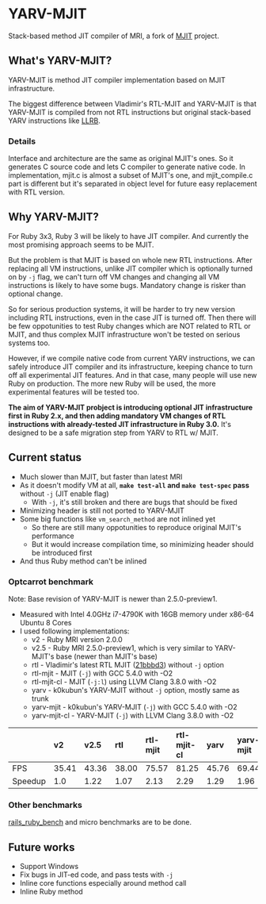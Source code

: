 # YARV-MJIT

Stack-based method JIT compiler of MRI, a fork of [MJIT](https://github.com/vnmakarov/ruby) project.

## What's YARV-MJIT?

YARV-MJIT is method JIT compiler implementation based on MJIT infrastructure.

The biggest difference between Vladimir's RTL-MJIT and YARV-MJIT is that YARV-MJIT is compiled from not RTL instructions
but original stack-based YARV instructions like [LLRB](https://github.com/k0kubun/llrb).

### Details
Interface and architecture are the same as original MJIT's ones.
So it generates C source code and lets C compiler to generate native code.
In implementation, mjit.c is almost a subset of MJIT's one,
and mjit\_compile.c part is different but it's separated in object level for future easy replacement with RTL version.

## Why YARV-MJIT?

For Ruby 3x3, Ruby 3 will be likely to have JIT compiler. And currently the most promising approach seems to be MJIT.

But the problem is that MJIT is based on whole new RTL instructions.
After replacing all VM instructions, unlike JIT compiler which is optionally turned on by `-j` flag,
we can't turn off VM changes and changing all VM instructions is likely to have some bugs.
Mandatory change is risker than optional change.

So for serious production systems, it will be harder to try new version including RTL instructions, even in the case JIT is turned off.
Then there will be few oppotunities to test Ruby changes which are NOT related to RTL or MJIT,
and thus complex MJIT infrastructure won't be tested on serious systems too.

However, if we compile native code from current YARV instructions,
we can safely introduce JIT compiler and its infrastructure, keeping chance to turn off all experimental JIT features.
And in that case, many people will use new Ruby on production.
The more new Ruby will be used, the more experimental features will be tested too.

**The aim of YARV-MJIT probject is introducing optional JIT infrastructure first in Ruby 2.x,
and then adding mandatory VM changes of RTL instructions with already-tested JIT infrastructure in Ruby 3.0.**
It's designed to be a safe migration step from YARV to RTL w/ MJIT.

## Current status

- Much slower than MJIT, but faster than latest MRI
- As it doesn't modify VM at all, **`make test-all` and `make test-spec` pass** without `-j` (JIT enable flag)
  - With `-j`, it's still broken and there are bugs that should be fixed
- Minimizing header is still not ported to YARV-MJIT
- Some big functions like `vm_search_method` are not inlined yet
  - So there are still many oppotunities to reproduce original MJIT's performance
  - But it would increase compilation time, so minimizing header should be introduced first
- And thus Ruby method can't be inlined

### Optcarrot benchmark

Note: Base revision of YARV-MJIT is newer than 2.5.0-preview1.

- Measured with Intel 4.0GHz i7-4790K with 16GB memory under x86-64 Ubuntu 8 Cores
- I used following implementations:
  - v2 - Ruby MRI version 2.0.0
  - v2.5 - Ruby MRI 2.5.0-preview1, which is very similar to YARV-MJIT's base (newer than MJIT's base)
  - rtl - Vladimir's latest RTL MJIT ([21bbbd3](https://github.com/vnmakarov/ruby/commit/21bbbd37b5d9f86910f7679a584bbbfb9dc9c9b1)) without `-j` option
  - rtl-mjit - MJIT (`-j`) with GCC 5.4.0 with -O2
  - rtl-mjit-cl - MJIT (`-j:l`) using LLVM Clang 3.8.0 with -O2
  - yarv - k0kubun's YARV-MJIT without `-j` option, mostly same as trunk
  - yarv-mjit - k0kubun's YARV-MJIT (`-j`) with GCC 5.4.0 with -O2
  - yarv-mjit-cl - YARV-MJIT (`-j`) with LLVM Clang 3.8.0 with -O2

|   | v2 | v2.5 | rtl | rtl-mjit | rtl-mjit-cl | yarv | yarv-mjit | yarv-mjit-cl |
|:--|:---|:-----|:----|:---------|:------------|:-----|:----------|:-------------|
|FPS|35.41|43.36|38.00|75.57     | 81.25       | 45.76| 69.44     | 59.60        |
|Speedup|1.0|1.22|1.07|2.13      | 2.29        | 1.29 | 1.96      | 1.68         |


### Other benchmarks
[rails\_ruby\_bench](https://github.com/noahgibbs/rails_ruby_bench) and micro benchmarks are to be done.

## Future works

- Support Windows
- Fix bugs in JIT-ed code, and pass tests with `-j`
- Inline core functions especially around method call
- Inline Ruby method
